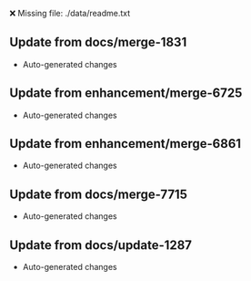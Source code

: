 ❌ Missing file: ./data/readme.txt

## Update from docs/merge-1831
- Auto-generated changes

## Update from enhancement/merge-6725
- Auto-generated changes

## Update from enhancement/merge-6861
- Auto-generated changes

## Update from docs/merge-7715
- Auto-generated changes

## Update from docs/update-1287
- Auto-generated changes
